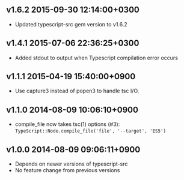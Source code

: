 ## v1.6.2 2015-09-30 12:14:00+0300
* Updated typescript-src gem version to v1.6.2

## v1.4.1 2015-07-06 22:36:25+0300

* Added stdout to output when Typescript compilation error occurs

## v1.1.1 2015-04-19 15:40:00+0900

* Use capture3 instead of popen3 to handle tsc I/O.

## v1.1.0 2014-08-09 10:06:10+0900

* compile_file now takes tsc(1) options (#3):
  `TypeScript::Node.compile_file('file', '--target', 'ES5')`

## v1.0.0 2014-08-09 09:06:11+0900

* Depends on newer versions of typescript-src
* No feature change from previous versions
